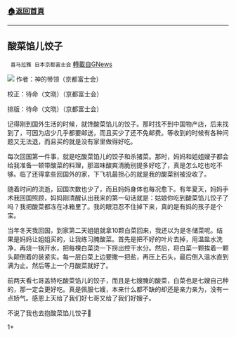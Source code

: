 ###  [:house:返回首頁](https://github.com/ourhimalayas/txt)
---

## 酸菜馅儿饺子
` 喜马拉雅 日本京都富士会` [轉載自GNews](https://gnews.org/zh-hans/677601/)

![]()![](https://gnews-media-offload.s3.amazonaws.com/wp-content/uploads/2020/12/23012222/%E9%A5%BA%E5%AD%90.jpg)
作者：神的带领（京都富士会）

校正：待命（文晓）（京都富士会）

排版：待命（文晓）（京都富士会）

记得刚到国外生活的时候，就馋酸菜馅儿的饺子。那时找不到中国物产店，后来找到了，可因为店少几乎都要邮送，而且买少了还不免邮费。等收到的时候有各种问题又无法退，而且买的就是没有家里做得好吃。

每次回国第一件事，就是吃酸菜馅儿的饺子和杀猪菜。那时，妈妈和姐姐嫂子都会给我准备一顿带酸菜的料理，那滋味酸爽清脆别提多好吃了，真是怎么吃也吃不够。临了还得拿些回国外的家，下飞机最担心的就是我的酸菜别被没收了。

随着时间的流逝，回国次数也少了，而且妈妈身体也每况愈下。有年夏天，妈妈手术我回国照顾，妈妈刚清醒认出我来的第一句话就是：姑娘你吃到酸菜馅儿饺子了吗？我把酸菜都冻在冰箱里了。我的眼泪忍不住掉下来，真的是有妈的孩子是个宝。

当年冬天我回国，到家第二天姐姐就拿10颗白菜回来，我还以为是冬储菜呢。结果是妈妈让姐姐买的，让我练习腌酸菜。首先是把不好的叶片去掉，用温盐水洗净，再烧一锅开水，把每棵白菜烫一下捞出控干水分。然后，将白菜一颗挨着一颗头颠倒着的装紧实。每一层白菜上边要撒一把盐，再压上石头，最后倒入温水直到满为止。然后等上一个月酸菜就好了。

前两天看七哥盖特吃酸菜馅儿的饺子，而且是七嫂腌的酸菜，白菜也是七嫂自己种的，那一定会更好吃。真是佩服七嫂，本来什么都不缺的却还是亲力亲为，没有一点娇气。感恩上天给了我们好七哥又给了我们好嫂子。

不说了我也去抱酸菜馅儿饺子:dumpling:

1+
